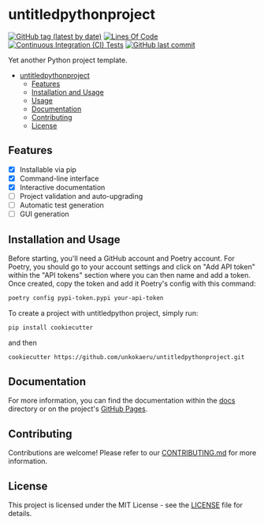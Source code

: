# untitledpythonproject

[![GitHub tag (latest by date)](https://img.shields.io/github/v/tag/unkokaeru/untitledpythonproject?label=version)](https://github.com/unkokaeru/untitledpythonproject)
[![Lines Of Code](https://tokei.rs/b1/github/unkokaeru/untitledpythonproject?category=code)](https://github.com/unkokaeru/untitledpythonproject)
[![Continuous Integration (CI) Tests](https://img.shields.io/github/actions/workflow/status/unkokaeru/untitledpythonproject/continuous_integration.yml?label=tests)](https://github.com/unkokaeru/untitledpythonproject)
[![GitHub last commit](https://img.shields.io/github/last-commit/unkokaeru/untitledpythonproject)](https://github.com/unkokaeru/untitledpythonproject)

Yet another Python project template.

- [untitledpythonproject](#untitledpythonproject)
    - [Features](#features)
    - [Installation and Usage](#installation-and-usage)
    - [Usage](#usage)
    - [Documentation](#documentation)
    - [Contributing](#contributing)
    - [License](#license)

## Features

- [x] Installable via pip
- [x] Command-line interface
- [x] Interactive documentation
- [ ] Project validation and auto-upgrading
- [ ] Automatic test generation
- [ ] GUI generation

## Installation and Usage

Before starting, you'll need a GitHub account and Poetry account. For Poetry, you should go to your account settings and click on "Add API token" within the "API tokens" section where you can then name and add a token. Once created, copy the token and add it Poetry's config with this command:

```bash
poetry config pypi-token.pypi your-api-token
```

To create a project with untitledpython project, simply run:

```bash
pip install cookiecutter
```

and then

```bash
cookiecutter https://github.com/unkokaeru/untitledpythonproject.git
```

## Documentation
For more information, you can find the documentation within the [docs](./docs/index.html) directory or on the project's [GitHub Pages](https://unkokaeru.github.io/untitledpythonproject/).

## Contributing

Contributions are welcome! Please refer to our [CONTRIBUTING.md](./CONTRIBUTING.md) for more information.

## License

This project is licensed under the MIT License - see the [LICENSE](./LICENSE) file for details.